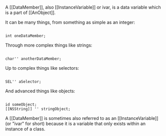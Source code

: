 

A [[DataMember]], also [[InstanceVariable]] or ivar, is a data variable which is a part of [[AnObject]]. 

It can be many things, from something as simple as an integer:

<code>
int oneDataMember;
</code>

Through more complex things like strings:

<code>
char'' anotherDataMember;
</code>

Up to complex things like selectors:

<code>
SEL'' aSelector;
</code>

And advanced things like objects:

<code>
id someObject;
[[NSString]] '' stringObject;
</code>

A [[DataMember]] is sometimes also referred to as an [[InstanceVariable]] (or "ivar" for short) because it is a variable that only exists within an instance of a class.